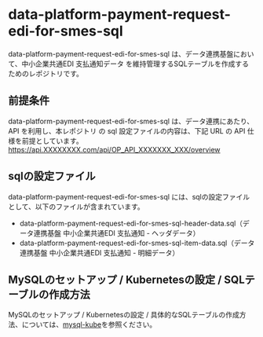 # data-platform-payment-request-edi-for-smes-sql   

data-platform-payment-request-edi-for-smes-sql は、データ連携基盤において、中小企業共通EDI 支払通知データ を維持管理するSQLテーブルを作成するためのレポジトリです。

## 前提条件  
data-platform-payment-request-edi-for-smes-sql は、データ連携にあたり、API を利用し、本レポジトリ の sql 設定ファイルの内容は、下記 URL の API 仕様を前提としています。  
https://api.XXXXXXXX.com/api/OP_API_XXXXXXX_XXX/overview    

## sqlの設定ファイル

data-platform-payment-request-edi-for-smes-sql には、sqlの設定ファイルとして、以下のファイルが含まれています。  

* data-platform-payment-request-edi-for-smes-sql-header-data.sql（データ連携基盤 中小企業共通EDI 支払通知 - ヘッダデータ）
* data-platform-payment-request-edi-for-smes-sql-item-data.sql（データ連携基盤 中小企業共通EDI 支払通知 - 明細データ）

## MySQLのセットアップ / Kubernetesの設定 / SQLテーブルの作成方法
MySQLのセットアップ / Kubernetesの設定 / 具体的なSQLテーブルの作成方法、については、[mysql-kube](https://github.com/latonaio/mysql-kube)を参照ください。
